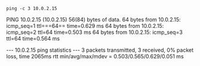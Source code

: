 `ping -c 3 10.0.2.15`
>
PING 10.0.2.15 (10.0.2.15) 56(84) bytes of data.
64 bytes from 10.0.2.15: icmp_seq=1 ttl===64== time=0.629 ms
64 bytes from 10.0.2.15: icmp_seq=2 ttl=64 time=0.503 ms
64 bytes from 10.0.2.15: icmp_seq=3 ttl=64 time=0.564 ms
>
--- 10.0.2.15 ping statistics ---
3 packets transmitted, 3 received, 0% packet loss, time 2065ms
rtt min/avg/max/mdev = 0.503/0.565/0.629/0.051 ms


